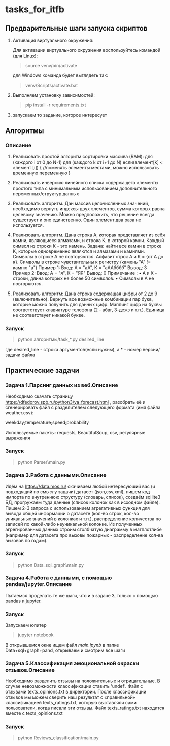 # tasks_for_itfb

## Предварительные шаги запуска скриптов 

1. Активация виртуального окружения:

   Для активации виртуального окружения воспользуйтесь командой (для Linux):

    >source venv/bin/activate

   для Windows команда будет выглядеть так:

    >venv\Scripts\activate.bat

2. Выполняем установку зависимостей:
    >pip install -r requirements.txt

3. запускаем то задание, которое интересует


## Алгоритмы

### Описание
1. Реализовать простой алгоритм сортировки массива (RAM):
для (каждого i от 0 до N-1)
для (каждого k от i+1 до N)
если(элемент[k] < элемент [i]) {
//поменять элементы местами, можно использовать временную переменную
}

2. Реализовать инверсию линейного списка содержащего элементы простого типа с минимальным
использованием дополнительного переменных/структур данных


3. Реализовать алгоритм. Дан массив целочисленных значений, необходимо вернуть индексы двух
элементов, сумма которых равна целевому значению. Можно предположить, что решение всегда
существует и оно единственно. Один элемент два раза не используется.


4. Реализовать алгоритм. Дана строка A, которая представляет из себя камни, являющиеся алмазами,
 и строка K, в которой камни.
Каждый символ из строки К - это камень. Задача: найти все  камни в строке К, которые одновременно
являются и алмазами и камнями. Символы в строке А не повторяются. Алфавит строк А и К = {от А до я}.
Символы в строке
чувствительны к регистру (камень "А" != камню "а")
Пример 1: Вход: А = "aA", К = "аAAбббб"
Вывод: 3
Пример 2: Ввод: А = "я", К = "ЯЯ"
Вывод: 0
Примечание :
• А и К - строки, длина которых не более 50 символов.
• Символы в А не повторяются.

5. Реализовать алгоритм:
Дана строка содержащая цифры от 2 до 9 (включительно). Вернуть все возможные комбинации пар
букв, которые можно получить для данных цифр.
Маппинг цифр на буквы соответствует клавиатуре телефона (2 - абвг, 3-дежз и т.п.). Единица не
соответствует никакой букве.


### Запуск

>python алгоритмы/task_*.py desired_line 

где desired_line - строка аргументов(если нужны),
а * - номер версии/задачи файла


## Практические задачи

### Задача 1.Парсинг данных из веб.Описание

Необходимо скачать страницу https://dfedorov.spb.ru/python3/ya_forecast.html , разобрать её и сгенерировать файл с разделителем следующего формата (имя файла weather.csv):

weekday;temperature;speed;probability

Используемые пакеты: requests, BeautifulSoup, csv, регулярные выражения

### Запуск

>python Parser\main.py

### Задача 3.Работа с данными.Описание

Идём на https://data.mos.ru/ скачиваем любой интересующий вас (и подходящий по смыслу задачи)  датасет (json,csv,xml), пишем код импорта по внутреннюю структуру (словарь, список), создаём sqllite3 БД, прогружаем туда данные (список колонок как в исходном файле). Пишем 2-3 запроса с использованием агрегативных функция для вывода общей информации о датасете (кол-во строк, кол-во уникальных значений в колонках и т.п.), распределение количества по записей по какой-либо неуникальной колонке.  Из полученных агрегированных данных строим столбчатую диаграмму в матплотлибе (например для датасета про вызовы пожарных - распределение кол-ва вызовов по годам). 

### Запуск

>python Data_sql_graph\main.py



### Задача 4.Работа с данными, с помощью pandas/jupyter.Описание
Пытаемся проделать те же шаги, что и в задаче 3, только с помощью pandas и jupyter.

### Запуск

Запускаем юпитер

>jupyter notebook

В открывшемся окне ищем файл _main.ipynb_ в папке Data+sql+graph+pand, открываем и смотрим все шаги

### Задача 5.Классификация эмоциональной окраски отзывов.Описание

Необходимо разделить отзывы на положительные и отрицательные. В
случае невозможности классификации ставить 'undef'.
Файл с отзывами texts_opinions.txt в директории.
После классификации отзывов мы можем сверить наш результат
с «правильной» классификацией texts_ratings.txt, которую выставляли
сами пользователи, когда писали эти отзывы.
Файл texts_ratings.txt находится вместе с texts_opinions.txt 

### Запуск

>python Reviews_classification/main.py

